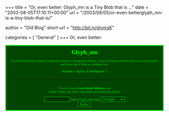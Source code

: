 +++
title = "Or, even better: Glyph_mn is a Tiny Blob that is …"
date = "2003-08-05T17:10:11+00:00"
url = "/2003/08/05/or-even-betterglyph_mn-is-a-tiny-blob-that-is/"

author = "Old Blog"
short-url = "http://bit.ly/gIvmsK"

categories = [
  "General"
]
+++
Or, even better:&#xD;<br /><form ACTION=http://thesurrealist.co.uk/monster.cgi METHOD=GET><table ALIGN=CENTER><tr><td STYLE="border:solid #00dd00; background-color:#004400; padding:10px; text-align:center; color:#00dd00; font:x-small verdana;"><font SIZE=+1 COLOR=#00ff00><b>Glyph_mn</b></font><br /><br /> is a Tiny Blob that is Easily Confused, swallows Aeroplanes Whole, carries a Samurai Sword, moves at Great Speed, and looks like a Man in a Rubber Suit.<br /><br /><font COLOR=#00ff00 SIZE=-2>Strength: 1 Agility: 6 Intelligence: 1</font><br /><br /><hr SIZE=1 COLOR=#007700/><br /><input TYPE=hidden VALUE="Glyph_mn" SIZE=10/><font SIZE=-2>To see if your <b>Giant Battle Monster</b> can<br />defeat Glyph_mn, enter your name and choose an attack:<br /></font><br /><input TYPE=hidden NAME=def VALUE="Glyph_mn"/><input TYPE=text NAME=att SIZE=10 STYLE="font: Arial; font-size: 8pt; color:#00DD00; border-width:1; border-color:#00DD00; border-style:solid; background-color:#003300;"/> fights Glyph_mn using <select NAME=a STYLE="font:Arial; font-size: 8pt; color:#00DD00; border-width:1; border-color:#00DD00; border-style:solid; background-color:#003300;"><option VALUE="S"> Strength</option><option VALUE="A"> Agility</option><option VALUE="I"> Intelligence</option></select><br /><input TYPE=submit VALUE="Battle!" STYLE="font: Arial; font-size: 8pt; color:#00DD00; border-width:1; border-color:#00DD00; border-style:solid; background-color:#003300;"/></td></tr></table></form>
